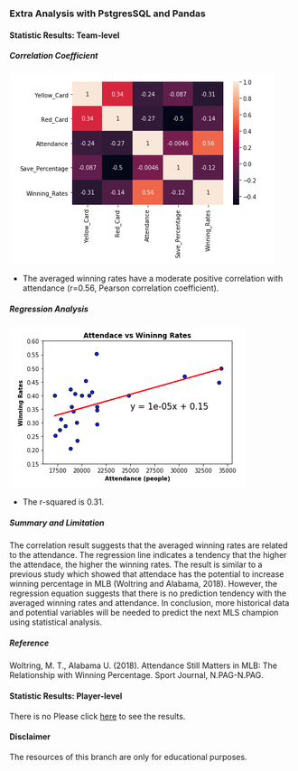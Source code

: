 ### Extra Analysis with PstgresSQL and Pandas
#### Statistic Results: Team-level

##### Correlation Coefficient
![corr_img](https://github.com/Kyle86T/P2_MLS_Predictions/blob/fyc_analysis/img/correlation_result.png)

* The averaged winning rates have a moderate positive correlation with attendance (r=0.56, Pearson correlation coefficient).
  
##### Regression Analysis
![regression_img](https://github.com/Kyle86T/P2_MLS_Predictions/blob/fyc_analysis/img/regression_result.png)

* The r-squared is 0.31.

##### Summary and Limitation
The correlation result suggests that the averaged winning rates are related to the attendance. 
The regression line indicates a tendency that the higher the attendace, the higher the winning rates. The result is similar to a previous study which showed that attendace has the potential to increase winning percentage in MLB (Woltring and Alabama, 2018). However, the regression equation suggests that there is no prediction tendency with the averaged winning rates and attendance. In conclusion, more historical data and potential variables will be needed to predict the next MLS champion using statistical analysis.

##### Reference
Woltring, M. T., Alabama U. (2018). Attendance Still Matters in MLB: The Relationship with Winning Percentage. Sport Journal, N.PAG-N.PAG.

#### Statistic Results: Player-level
There is no Please click [here](https://github.com/Kyle86T/P2_MLS_Predictions/blob/fyc_analysis/script/Players_Statistic.ipynb) to see the results.

#### Disclaimer
The resources of this branch are only for educational purposes.
